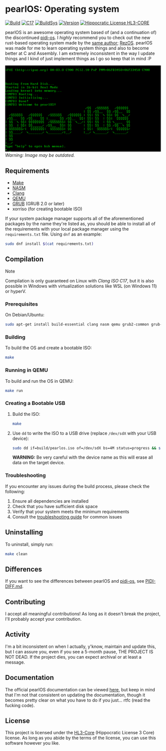 # pearlOS: Operating system

[![Build](https://img.shields.io/github/actions/workflow/status/callmesalmon/pearlOS/ci.yml?logo=Github&labelColor=17181B&label=Build)](/)
[![C17](https://img.shields.io/badge/Standard-C17-A8B9CC?logo=C&labelColor=17181B)](/)
[![BuildSys](https://img.shields.io/badge/Build%20System-GNU%20Make-0F6713?logo=GNU&labelColor=17181B&logoColor=898484)](/)
[![Version](https://img.shields.io/badge/Version-Demon-FF0062?labelColor=17181B)](/)
[![Hippocratic License HL3-CORE](https://img.shields.io/static/v1?label=Hippocratic%20License&message=HL3-CORE&labelColor=5e2751&color=bc8c3d)](https://firstdonoharm.dev/version/3/0/core.html)  

pearlOS is an awesome operating system based of (and a continuation of) the discontinued
[pidi-os](https://github.com/GandelXIV/pidi-os). I *highly* recommend you to check out the new rust-based
operating system made by the [same author](https://github.com/GandelXIV);
[RezOS](https://github.com/GandelXIV/RezOS). pearlOS was made for me to learn operating system 
things and also to become better at C and Assembly. I am extremely inconsistent
in the way I update things and I kind of just implement things as I go so keep that in mind :P

[![pearlOS](https://github.com/ElisStaaf/pearlOS/raw/main/prod/boot.png)](https://github.com/ElisStaaf/pearlOS)  
*Warning: Image may be outdated.*

## Requirements

* [Make](https://www.gnu.org/software/make)
* [NASM](https://nasm.us)
* [Clang](https://clang.llvm.org/)
* [QEMU](https://www.qemu.org)
* [GRUB](https://www.gnu.org/software/grub/) (GRUB 2.0 or later)
* xorriso (for creating bootable ISO)

If your system package manager supports all of the aforementioned
packages by the name they're listed as, you should be able to install all
of the requirements with your local package manager using the
``requirements.txt`` file. Using ``dnf`` as an example:

```sh
sudo dnf install $(cat requirements.txt)
```

## Compilation

> [!NOTE]
> Compilation is only guaranteed on Linux with *Clang ISO C17*,
> but it is also possible in Windows with virtualization
> solutions like WSL (on Windows 11) or hyperV.

### Prerequisites

On Debian/Ubuntu:
```sh
sudo apt-get install build-essential clang nasm qemu grub2-common grub-pc-bin xorriso
```

### Building

To build the OS and create a bootable ISO:
```sh
make
```

### Running in QEMU

To build and run the OS in QEMU:
```sh
make run
```

### Creating a Bootable USB

1. Build the ISO:
   ```sh
   make
   ```

2. Use `dd` to write the ISO to a USB drive (replace `/dev/sdX` with your USB device):
   ```sh
   sudo dd if=build/pearlos.iso of=/dev/sdX bs=4M status=progress && sync
   ```

   **WARNING:** Be very careful with the device name as this will erase all data on the target device.

### Troubleshooting

If you encounter any issues during the build process, please check the following:
1. Ensure all dependencies are installed
2. Check that you have sufficient disk space
3. Verify that your system meets the minimum requirements
4. Consult the [troubleshooting guide](/doc/TROUBLESHOOTING.md) for common issues

## Uninstalling

To uninstall, simply run:
```sh
make clean
```

## Differences

If you want to see the differences between pearlOS and [pidi-os](https://github.com/GandelXIV/pidi-os),
see [PIDI-DIFF.md](/doc/PIDI-DIFF.md).

## Contributing

I accept all meaningful contributions! As long as it doesn't break the
project, I'll probably accept your contribution.

## Activity

I'm a bit inconsistent on when I actually, y'know, maintain and update this,
but I can assure you, even if you see a 5-month pause, THE PROJECT IS NOT DEAD.
If the project dies, you can expect archival or at least a message.

## Documentation

The official pearlOS documentation can be viewed [here](/doc), but keep
in mind that I'm not that consistent on updating the documentation,
though it becomes pretty clear on what you have to do if you just...
rtfc (read the fucking code).

## License

This project is licensed under the [HL3-Core](https://firstdonoharm.dev/version/3/0/core.txt)
(Hippocratic License 3 Core) license. As long as you abide by the terms of the license, you can
use this software however you like.
